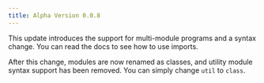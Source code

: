 ```yaml
---
title: Alpha Version 0.0.8
---
```


This update introduces the support for multi-module programs and a syntax change. You can read the
docs to see how to use imports.

After this change, modules are now renamed as classes, and utility module syntax support has been
removed. You can simply change `util` to `class`.
